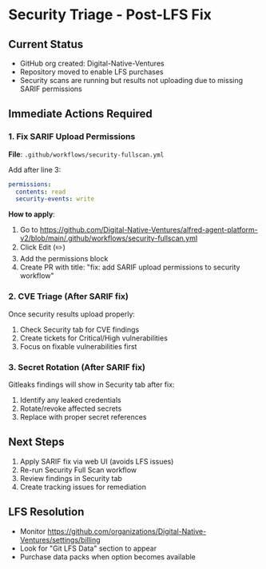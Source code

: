 # Security Triage - Post-LFS Fix

## Current Status
- GitHub org created: Digital-Native-Ventures
- Repository moved to enable LFS purchases
- Security scans are running but results not uploading due to missing SARIF permissions

## Immediate Actions Required

### 1. Fix SARIF Upload Permissions
**File**: `.github/workflows/security-fullscan.yml`

Add after line 3:
```yaml
permissions:
  contents: read
  security-events: write
```

**How to apply**:
1. Go to https://github.com/Digital-Native-Ventures/alfred-agent-platform-v2/blob/main/.github/workflows/security-fullscan.yml
2. Click Edit (✏️)
3. Add the permissions block
4. Create PR with title: "fix: add SARIF upload permissions to security workflow"

### 2. CVE Triage (After SARIF fix)
Once security results upload properly:
1. Check Security tab for CVE findings
2. Create tickets for Critical/High vulnerabilities
3. Focus on fixable vulnerabilities first

### 3. Secret Rotation (After SARIF fix)
Gitleaks findings will show in Security tab after fix:
1. Identify any leaked credentials
2. Rotate/revoke affected secrets
3. Replace with proper secret references

## Next Steps
1. Apply SARIF fix via web UI (avoids LFS issues)
2. Re-run Security Full Scan workflow
3. Review findings in Security tab
4. Create tracking issues for remediation

## LFS Resolution
- Monitor https://github.com/organizations/Digital-Native-Ventures/settings/billing
- Look for "Git LFS Data" section to appear
- Purchase data packs when option becomes available
